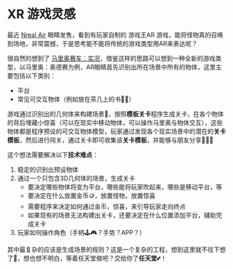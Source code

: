 # XR 游戏灵感


最近 [Nreal Air](https://item.jd.com/100035201775.html) 眼睛发售，看到有玩家自制的 游戏王AR 游戏，能将怪物真的召唤到场地，非常震撼，于是思考能不能将传统的游戏类型用AR来表达呢？

很自然的想到了 [马里奥赛车：实况](https://www.bilibili.com/video/BV1Bf4y1i74f?spm_id_from=333.337.search-card.all.click&vd_source=f793394b2f7b2b82cc3f09ecd0d4cd91)，借鉴这样的思路可以想到一种全新的游戏类型，以马里奥：奥德赛为例，AR眼睛首先识别出所在场景中所有的物体，这里主要包括以下类别：
* 平台
* 常见可交互物体（例如放在茶几上的书📕📖）

游戏通过识别出的几何体来构建场景🌃，按照**模板关卡**程序生成关卡，在各个物体的背后埋藏小惊喜（可以在现实中移动物体，可以操作马里奥与物体交互），这些物体都是程序预设的可交互物体模型，玩家通过发现各个现实场景中的潜在的**关卡模板**，然后进行闯关，通过关卡即可收集该**关卡模板**，并能够与朋友分享🧑‍🤝‍🧑

这个想法需要解决以下**技术难点**：
1. 稳定的识别出预设物体
2. 通过一个只包含3D几何体的场景，生成关卡
   * 要决定哪些物体将变为平台，哪些能将玩家吹起来，哪些是移动平台，等
   * 要决定在什么放置金币🪙，放置怪物，放置惊喜
   * 需要程序来决定如何通过金币，惊喜，来引导玩家走向终点
   * 如果现有的场景无法构建出关卡，还要决定在什么位置添加平台，辅助完成关卡
3. 玩家如何操作角色（手柄🕹🎮？手势？APP？）

其中最复杂的应该是生成场景的规则？这是一个复杂的工程，想到这里就不往下想了🧠，想也想不明白，等着任天堂做吧？交给你了**任天堂**💕！
